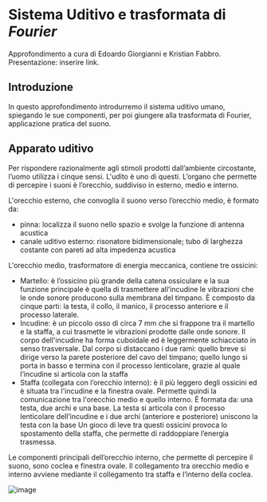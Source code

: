 # Sistema Uditivo e trasformata di _Fourier_
Approfondimento a cura di Edoardo Giorgianni e Kristian Fabbro.
Presentazione: inserire link.

## Introduzione
In questo approfondimento introdurremo il sistema uditivo umano, spiegando le sue componenti, per poi giungere alla trasformata di Fourier, applicazione pratica del suono.

## Apparato uditivo
Per rispondere razionalmente agli stimoli prodotti dall’ambiente circostante, l’uomo utilizza i cinque sensi. L'udito è uno di questi. L’organo che permette di percepire i suoni è l’orecchio, suddiviso in esterno, medio e interno.

L'orecchio esterno, che convoglia il suono verso l’orecchio medio, è formato da:
  - pinna: localizza il suono nello spazio e svolge la funzione di antenna acustica
  - canale uditivo esterno: risonatore bidimensionale; tubo di larghezza costante con pareti ad alta impedenza acustica

L'orecchio medio, trasformatore di energia meccanica, contiene tre ossicini:
  - Martello: è l’ossicino più grande della catena ossiculare e la sua funzione principale è quella di trasmettere all’incudine le vibrazioni che le onde sonore producono sulla membrana del timpano. È composto da cinque parti: la testa, il collo, il manico, il processo anteriore e il processo laterale.
  - Incudine: è un piccolo osso di circa 7 mm che si frappone tra il martello e la staffa, a cui trasmette le vibrazioni prodotte dalle onde sonore. Il corpo dell'incudine ha forma cuboidale ed è leggermente schiacciato in senso trasversale. Dal corpo si distaccano i due rami: quello breve si dirige verso la parete posteriore del cavo del timpano; quello lungo si porta in basso e termina con il processo lenticolare, grazie al quale l’incudine si articola con la staffa
  - Staffa (collegata con l’orecchio interno): è il più leggero degli ossicini ed è situata tra l'incudine e la finestra ovale. Permette quindi la comunicazione tra l'orecchio medio e quello interno. È formata da: una testa, due archi e una base. La testa si articola con il processo lenticolare dell’incudine e i due archi (anteriore e posteriore) uniscono la testa con la base
Un gioco di leve tra questi ossicini provoca lo spostamento della staffa, che permette di raddoppiare l’energia trasmessa.

Le componenti principali dell’orecchio interno, che permette di percepire il suono, sono coclea e finestra ovale. Il collegamento tra orecchio medio e interno avviene mediante il collegamento tra staffa e l’interno della coclea.

![image](https://github.com/egiorgianni/Principi-e-Modelli-della-Percezione/assets/116444536/c4c2a791-3dc4-4cc2-a589-f2e92d47b88d)
